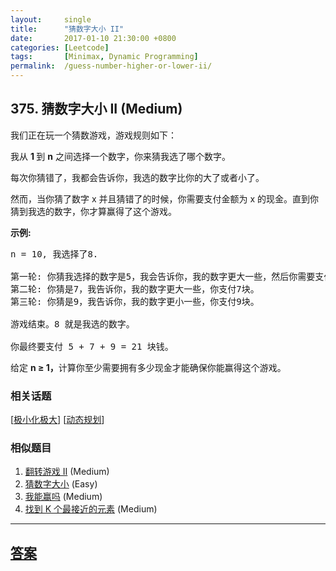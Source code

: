 ```yaml
---
layout:     single
title:      "猜数字大小 II"
date:       2017-01-10 21:30:00 +0800
categories: [Leetcode]
tags:       [Minimax, Dynamic Programming]
permalink:  /guess-number-higher-or-lower-ii/
---
```


## 375. 猜数字大小 II (Medium)

<p>我们正在玩一个猜数游戏，游戏规则如下：</p>

<p>我从&nbsp;<strong>1&nbsp;</strong>到 <strong>n</strong> 之间选择一个数字，你来猜我选了哪个数字。</p>

<p>每次你猜错了，我都会告诉你，我选的数字比你的大了或者小了。</p>

<p>然而，当你猜了数字 x 并且猜错了的时候，你需要支付金额为 x 的现金。直到你猜到我选的数字，你才算赢得了这个游戏。</p>

<p><strong>示例:</strong></p>

<pre>n = 10, 我选择了8.

第一轮: 你猜我选择的数字是5，我会告诉你，我的数字更大一些，然后你需要支付5块。
第二轮: 你猜是7，我告诉你，我的数字更大一些，你支付7块。
第三轮: 你猜是9，我告诉你，我的数字更小一些，你支付9块。

游戏结束。8 就是我选的数字。

你最终要支付 5 + 7 + 9 = 21 块钱。
</pre>

<p>给定&nbsp;<strong>n &ge; 1，</strong>计算你至少需要拥有多少现金才能确保你能赢得这个游戏。</p>

### 相关话题
  [[极小化极大](https://github.com/openset/leetcode/tree/master/tag/minimax/README.md)]
  [[动态规划](https://github.com/openset/leetcode/tree/master/tag/dynamic-programming/README.md)]

### 相似题目
  1. [翻转游戏 II](/flip-game-ii) (Medium)
  1. [猜数字大小](/guess-number-higher-or-lower) (Easy)
  1. [我能赢吗](/can-i-win) (Medium)
  1. [找到 K 个最接近的元素](/find-k-closest-elements) (Medium)

---

## [答案](https://github.com/openset/leetcode/tree/master/problems/guess-number-higher-or-lower-ii)
